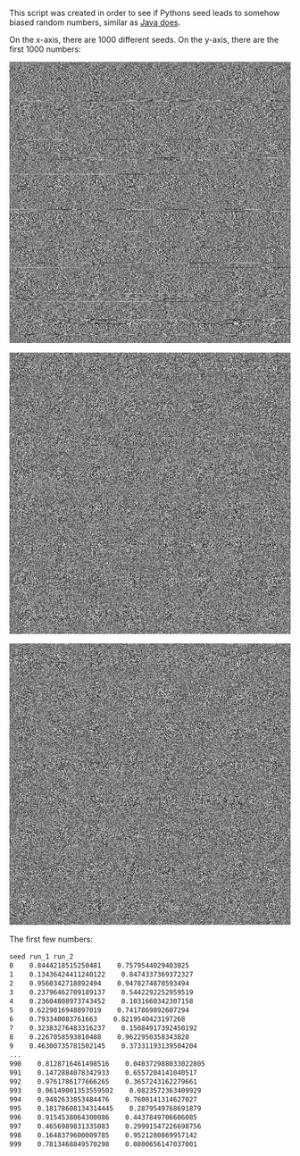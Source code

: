 This script was created in order to see if Pythons seed leads to somehow biased
random numbers, similar as [Java
does](https://stackoverflow.com/q/12282628/562769).

On the x-axis, there are 1000 different seeds. On the y-axis, there are the first
1000 numbers:

![](1000-random-numbers-java.png)

![](1000-random-numbers-python.png)

![](1000-random-numbers-numpy.png)

The first few numbers:

```
seed run_1 run_2
0    0.8444218515250481    0.7579544029403025
1    0.13436424411240122    0.8474337369372327
2    0.9560342718892494    0.9478274870593494
3    0.23796462709189137    0.5442292252959519
4    0.23604808973743452    0.1031660342307158
5    0.6229016948897019    0.7417869892607294
6    0.793340083761663    0.8219540423197268
7    0.32383276483316237    0.15084917392450192
8    0.2267058593810488    0.9622950358343828
9    0.46300735781502145    0.37331193139504204
...
990    0.8128716461498516    0.040372988033022805
991    0.1472884078342933    0.6557204141040517
992    0.9761786177666265    0.3657243162279661
993    0.06149001353559502    0.0823572363409929
994    0.9482633853484476    0.7600141314627027
995    0.18178608134314445    0.2879549768691879
996    0.9154538064300086    0.4437849706606085
997    0.4656989831335083    0.29991547226698756
998    0.1648379600009785    0.9521280869957142
999    0.7813468849570298    0.0800656147037001
```